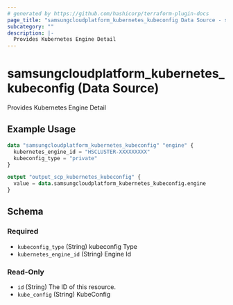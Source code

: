 ```yaml
---
# generated by https://github.com/hashicorp/terraform-plugin-docs
page_title: "samsungcloudplatform_kubernetes_kubeconfig Data Source - samsungcloudplatform"
subcategory: ""
description: |-
  Provides Kubernetes Engine Detail
---
```


# samsungcloudplatform_kubernetes_kubeconfig (Data Source)

Provides Kubernetes Engine Detail

## Example Usage

```terraform
data "samsungcloudplatform_kubernetes_kubeconfig" "engine" {
  kubernetes_engine_id = "HSCLUSTER-XXXXXXXXX"
  kubeconfig_type = "private"
}

output "output_scp_kubernetes_kubeconfig" {
  value = data.samsungcloudplatform_kubernetes_kubeconfig.engine
}
```

<!-- schema generated by tfplugindocs -->
## Schema

### Required

- `kubeconfig_type` (String) kubeconfig Type
- `kubernetes_engine_id` (String) Engine Id

### Read-Only

- `id` (String) The ID of this resource.
- `kube_config` (String) KubeConfig


